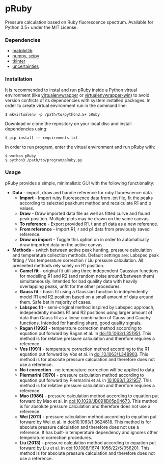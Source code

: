 # pRuby
Pressure calculation based on Ruby fluorescence spectrum. Available for 
Python 3.5+ under the MIT License. 

### Dependencies
* [matplotlib](http://www.matplotlib.org/)
* [numpy, scipy](http://www.scipy.org)
* [tkinter](http://www.tkdocs.com/index.html)
* [uncertainties](http://pythonhosted.org/uncertainties/)

### Installation

It is recommended to instal and run pRuby inside a Python virtual environment
(like [virtualenvwrapper](http://virtualenvwrapper.readthedocs.io) or
[virtualenvwrapper-win](https://github.com/davidmarble/virtualenvwrapper-win)) 
to avoid version conflicts of its dependencies with system installed packages.
In order to create virtual environment run in the command line:

    $ mkvirtualenv -p /path/to/python3.5+ pRuby   

Download or clone the repository on your local disc and install dependencies using:

    $ pip install -r requirements.txt

In order to run program, enter the virtual environment and run pRuby with:

    $ workon pRuby
    $ python3 /path/to/program/pRuby.py


### Usage

pRuby provides a simple, minimalistic GUI with the following functionality:
* **Data** - import, draw and handle reference for ruby fluorescence data. 
    * **Import** - Import ruby fluorescence data from .txt file, fit the peaks
    according to selected peakhunt method and recalculate R1 and p values.
    * **Draw** - Draw imported data file as well as fitted curve and found peak 
    position. Multiple plots may be drawn on the same canvas. 
    * **To reference** - Export provided R1, t and p1 data as a new reference.
    * **From reference** - Import R1, r and p1 data from previously saved reference.
    * **Drow on import** - Toggle this option on in order to automatically draw
    imported data on the active canvas.
* **Methods** - switch between active peak hunting, 
pressure calculation and temperature collection methods.
Default settings are: Labspec peak fitting / Vos temperature correction
/ Liu pressure calculation. All presented methods rely solely on R1 position.
    * **Camel fit** - original fit utilising three independent Gaussian functions
    for modelling R1 and R2 (and random noise around/between them) simultaneously.
    Intended for bad quaility data with heavily overlapping peaks,
    unfit for the other procedures. 
    * **Gauss fit** - basic fit using a Gaussian function to independently model
    R1 and R2 position based on a small amount of data around them.
    Safe bet in majority of cases.
    * **Labspec fit** - semi-original method inspired by Labspec approach, 
    independently models R1 and R2 positions using larger amount of data than 
    Gauss fit as a linear combination of Gauss and Cauchy functions.
    Intended for handling sharp, good quality signals.
    * **Ragan (1992)** - temperature correction method according to equation
    put forward by Ragan et al. in 
    [doi:10.1063/1.351951](http://aip.scitation.org/doi/10.1063/1.351951).
    This method is for relative pressure calculation 
    and therefore requires a reference.
    * **Vos (1991)** - temperature correction method according to the R1
    equation put forward by Vos et al. in 
    [doi:10.1063/1.348903](http://aip.scitation.org/doi/10.1063/1.348903).
    This method is for absolute pressure calculation 
    and therefore does not use a reference.
    * **No t correction** - no temperature correction will be applied to data.
    * **Piermarini (1970)** - pressure calculation method according to equation
    put forward by Piermarini et al. in 
    [10.1063/1.321957](http://aip.scitation.org/doi/10.1063/1.321957).
    This method is for relative pressure calculation 
    and therefore requires a reference.
    * **Mao (1986)** - pressure calculation method according to equation
    put forward by Mao et al. in 
    [doi:10.1029/JB091iB05p04673](http://onlinelibrary.wiley.com/doi/10.1029/JB091iB05p04673/abstract).
    This method is for absolute pressure calculation 
    and therefore does not use a reference.
    * **Wei (2011)** - pressure calculation method according to equation
    put forward by Wei et al. in 
    [doi:10.1063/1.3624618](http://aip.scitation.org/doi/10.1063/1.3624618). 
    This method is for absolute pressure calculation 
    and therefore does not use a reference.
    It has built-in temperature dependency and 
    ignores other temperature correction procedures.
    * **Liu (2013)** - pressure calculation method according to equation
    put forward by Liu et al. in 
    [doi:10.1088/1674-1056/22/5/056201](http://iopscience.iop.org/article/10.1088/1674-1056/22/5/056201/meta).
    This method is for absolute pressure calculation 
    and therefore does not use a reference.
